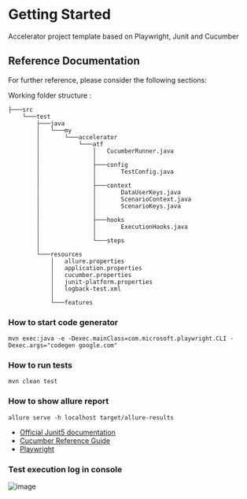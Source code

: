 # Getting Started

Accelerator project template based on Playwright, Junit and Cucumber

## Reference Documentation
For further reference, please consider the following sections:

Working folder structure :

```text
├───src
    └───test
        ├───java
        │   └───my
        │       └───accelerator
        │           └───atf
        │               │   CucumberRunner.java
        │               │
        │               ├───config
        │               │       TestConfig.java
        │               │
        │               ├───context
        │               │       DataUserKeys.java
        │               │       ScenarioContext.java
        │               │       ScenarioKeys.java
        │               │
        │               ├───hooks
        │               │       ExecutionHooks.java
        │               │
        │               └───steps
        │
        └───resources
            │   allure.properties
            │   application.properties
            │   cucumber.properties
            │   junit-platform.properties
            │   logback-test.xml
            │
            └───features

```

### How to start code generator
```text
mvn exec:java -e -Dexec.mainClass=com.microsoft.playwright.CLI -Dexec.args="codegen google.com"
```

### How to run tests

```
mvn clean test
```

### How to show allure report
```
allure serve -h localhost target/allure-results
```

* [Official Junit5 documentation](https://junit.org/junit5/docs/current/user-guide/#overview)
* [Cucumber Reference Guide](https://cucumber.io/docs/cucumber/)
* [Playwright](https://playwright.dev/java/docs/intro)

### Test execution log in console
![image](https://github.com/user-attachments/assets/65e7b9df-c7e7-413c-9e50-28c14de666ec)


